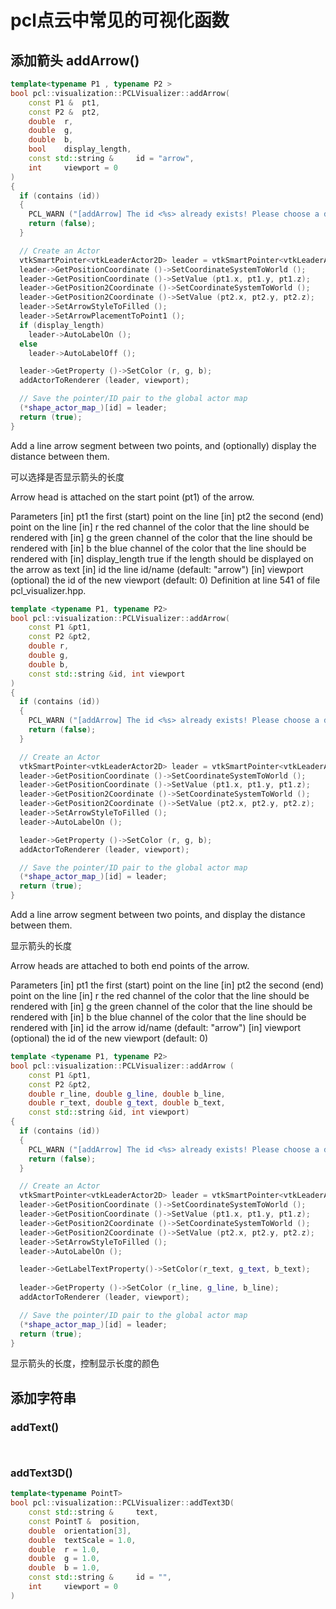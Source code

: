 # pcl点云中常见的可视化函数

## 添加箭头 addArrow()

```cpp
template<typename P1 , typename P2 >
bool pcl::visualization::PCLVisualizer::addArrow(	
    const P1 & 	pt1,
    const P2 & 	pt2,
    double 	r,
    double 	g,
    double 	b,
    bool 	display_length,
    const std::string & 	id = "arrow",
    int 	viewport = 0 
)		
{
  if (contains (id))
  {
    PCL_WARN ("[addArrow] The id <%s> already exists! Please choose a different id and retry.\n", id.c_str ());
    return (false);
  }

  // Create an Actor
  vtkSmartPointer<vtkLeaderActor2D> leader = vtkSmartPointer<vtkLeaderActor2D>::New ();
  leader->GetPositionCoordinate ()->SetCoordinateSystemToWorld ();
  leader->GetPositionCoordinate ()->SetValue (pt1.x, pt1.y, pt1.z);
  leader->GetPosition2Coordinate ()->SetCoordinateSystemToWorld ();
  leader->GetPosition2Coordinate ()->SetValue (pt2.x, pt2.y, pt2.z);
  leader->SetArrowStyleToFilled ();
  leader->SetArrowPlacementToPoint1 ();
  if (display_length)
    leader->AutoLabelOn ();
  else
    leader->AutoLabelOff ();

  leader->GetProperty ()->SetColor (r, g, b);
  addActorToRenderer (leader, viewport);

  // Save the pointer/ID pair to the global actor map
  (*shape_actor_map_)[id] = leader;
  return (true);
}
```

Add a line arrow segment between two points, and (optionally) display the distance between them.

可以选择是否显示箭头的长度

Arrow head is attached on the start point (pt1) of the arrow.

Parameters
[in]	pt1	the first (start) point on the line
[in]	pt2	the second (end) point on the line
[in]	r	the red channel of the color that the line should be rendered with
[in]	g	the green channel of the color that the line should be rendered with
[in]	b	the blue channel of the color that the line should be rendered with
[in]	display_length	true if the length should be displayed on the arrow as text
[in]	id	the line id/name (default: "arrow")
[in]	viewport	(optional) the id of the new viewport (default: 0)
Definition at line 541 of file pcl_visualizer.hpp.

```cpp
template <typename P1, typename P2> 
bool pcl::visualization::PCLVisualizer::addArrow(
    const P1 &pt1, 
    const P2 &pt2, 
    double r, 
    double g, 
    double b, 
    const std::string &id, int viewport
)
{
  if (contains (id))
  {
    PCL_WARN ("[addArrow] The id <%s> already exists! Please choose a different id and retry.\n", id.c_str ());
    return (false);
  }

  // Create an Actor
  vtkSmartPointer<vtkLeaderActor2D> leader = vtkSmartPointer<vtkLeaderActor2D>::New ();
  leader->GetPositionCoordinate ()->SetCoordinateSystemToWorld ();
  leader->GetPositionCoordinate ()->SetValue (pt1.x, pt1.y, pt1.z);
  leader->GetPosition2Coordinate ()->SetCoordinateSystemToWorld ();
  leader->GetPosition2Coordinate ()->SetValue (pt2.x, pt2.y, pt2.z);
  leader->SetArrowStyleToFilled ();
  leader->AutoLabelOn ();

  leader->GetProperty ()->SetColor (r, g, b);
  addActorToRenderer (leader, viewport);

  // Save the pointer/ID pair to the global actor map
  (*shape_actor_map_)[id] = leader;
  return (true);
}
```

Add a line arrow segment between two points, and display the distance between them.

显示箭头的长度

Arrow heads are attached to both end points of the arrow.

Parameters
[in]	pt1	the first (start) point on the line
[in]	pt2	the second (end) point on the line
[in]	r	the red channel of the color that the line should be rendered with
[in]	g	the green channel of the color that the line should be rendered with
[in]	b	the blue channel of the color that the line should be rendered with
[in]	id	the arrow id/name (default: "arrow")
[in]	viewport	(optional) the id of the new viewport (default: 0)

```cpp
template <typename P1, typename P2> 
bool pcl::visualization::PCLVisualizer::addArrow (
    const P1 &pt1, 
    const P2 &pt2,
    double r_line, double g_line, double b_line,
    double r_text, double g_text, double b_text,
    const std::string &id, int viewport)
{
  if (contains (id))
  {
    PCL_WARN ("[addArrow] The id <%s> already exists! Please choose a different id and retry.\n", id.c_str ());
    return (false);
  }

  // Create an Actor
  vtkSmartPointer<vtkLeaderActor2D> leader = vtkSmartPointer<vtkLeaderActor2D>::New ();
  leader->GetPositionCoordinate ()->SetCoordinateSystemToWorld ();
  leader->GetPositionCoordinate ()->SetValue (pt1.x, pt1.y, pt1.z);
  leader->GetPosition2Coordinate ()->SetCoordinateSystemToWorld ();
  leader->GetPosition2Coordinate ()->SetValue (pt2.x, pt2.y, pt2.z);
  leader->SetArrowStyleToFilled ();
  leader->AutoLabelOn ();

  leader->GetLabelTextProperty()->SetColor(r_text, g_text, b_text);
  
  leader->GetProperty ()->SetColor (r_line, g_line, b_line);
  addActorToRenderer (leader, viewport);

  // Save the pointer/ID pair to the global actor map
  (*shape_actor_map_)[id] = leader;
  return (true);
}
```

显示箭头的长度，控制显示长度的颜色

## 添加字符串

### addText()

```cpp

```

```cpp

```

### addText3D()

```cpp
template<typename PointT>
bool pcl::visualization::PCLVisualizer::addText3D(	
    const std::string & 	text,
    const PointT & 	position,
    double 	orientation[3],
    double 	textScale = 1.0,
    double 	r = 1.0,
    double 	g = 1.0,
    double 	b = 1.0,
    const std::string & 	id = "",
    int 	viewport = 0 
)	
```

